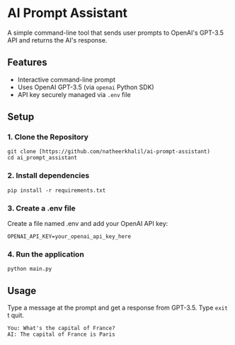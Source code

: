 # AI Prompt Assistant

A simple command-line tool that sends user prompts to OpenAI's GPT-3.5 API and returns the AI's response.

## Features

- Interactive command-line prompt
- Uses OpenAI GPT-3.5 (via `openai` Python SDK)
- API key securely managed via `.env` file

## Setup

### 1. Clone the Repository

```
git clone [https://github.com/natheerkhalil/ai-prompt-assistant)
cd ai_prompt_assistant
```

### 2. Install dependencies
```pip install -r requirements.txt```

### 3. Create a .env file
Create a file named .env and add your OpenAI API key:
```
OPENAI_API_KEY=your_openai_api_key_here
```

### 4. Run the application
```python main.py```

## Usage
Type a message at the prompt and get a response from GPT-3.5. Type ```exit``` t quit.
```
You: What's the capital of France?
AI: The capital of France is Paris
```
